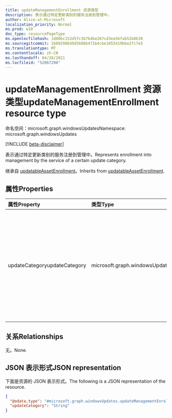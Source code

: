 ```yaml
---
title: updateManagementEnrollment 资源类型
description: 表示通过特定更新类别的服务注册到管理中。
author: Alice-at-Microsoft
localization_priority: Normal
ms.prod: w10
doc_type: resourcePageType
ms.openlocfilehash: 1d00bc152d5fc3b7b4be267cd3ea56fab52b8b38
ms.sourcegitcommit: 1b09298649d5606b471b4cbe1055419bbe2fc7e5
ms.translationtype: MT
ms.contentlocale: zh-CN
ms.lasthandoff: 04/28/2021
ms.locfileid: "52067298"
---
```

# <a name="updatemanagementenrollment-resource-type"></a><span data-ttu-id="04fb3-103">updateManagementEnrollment 资源类型</span><span class="sxs-lookup"><span data-stu-id="04fb3-103">updateManagementEnrollment resource type</span></span>

<span data-ttu-id="04fb3-104">命名空间：microsoft.graph.windowsUpdates</span><span class="sxs-lookup"><span data-stu-id="04fb3-104">Namespace: microsoft.graph.windowsUpdates</span></span>

[!INCLUDE [beta-disclaimer](../../includes/beta-disclaimer.md)]

<span data-ttu-id="04fb3-105">表示通过特定更新类别的服务注册到管理中。</span><span class="sxs-lookup"><span data-stu-id="04fb3-105">Represents enrollment into management by the service of a certain update category.</span></span>

<span data-ttu-id="04fb3-106">继承自 [updatableAssetEnrollment](../resources/windowsupdates-updatableassetenrollment.md)。</span><span class="sxs-lookup"><span data-stu-id="04fb3-106">Inherits from [updatableAssetEnrollment](../resources/windowsupdates-updatableassetenrollment.md).</span></span>

## <a name="properties"></a><span data-ttu-id="04fb3-107">属性</span><span class="sxs-lookup"><span data-stu-id="04fb3-107">Properties</span></span>
|<span data-ttu-id="04fb3-108">属性</span><span class="sxs-lookup"><span data-stu-id="04fb3-108">Property</span></span>|<span data-ttu-id="04fb3-109">类型</span><span class="sxs-lookup"><span data-stu-id="04fb3-109">Type</span></span>|<span data-ttu-id="04fb3-110">说明</span><span class="sxs-lookup"><span data-stu-id="04fb3-110">Description</span></span>|
|:---|:---|:---|
|<span data-ttu-id="04fb3-111">updateCategory</span><span class="sxs-lookup"><span data-stu-id="04fb3-111">updateCategory</span></span>|<span data-ttu-id="04fb3-112">microsoft.graph.windowsUpdates.updateCategory</span><span class="sxs-lookup"><span data-stu-id="04fb3-112">microsoft.graph.windowsUpdates.updateCategory</span></span>|<span data-ttu-id="04fb3-113">服务管理的更新类别。</span><span class="sxs-lookup"><span data-stu-id="04fb3-113">The category of updates that the service manages.</span></span> <span data-ttu-id="04fb3-114">支持 **updateCategory** 值的子集。</span><span class="sxs-lookup"><span data-stu-id="04fb3-114">Supports a subset of the values for **updateCategory**.</span></span> <span data-ttu-id="04fb3-115">可能的值是 `feature` ：。</span><span class="sxs-lookup"><span data-stu-id="04fb3-115">Possible values are: `feature`.</span></span>|

## <a name="relationships"></a><span data-ttu-id="04fb3-116">关系</span><span class="sxs-lookup"><span data-stu-id="04fb3-116">Relationships</span></span>
<span data-ttu-id="04fb3-117">无。</span><span class="sxs-lookup"><span data-stu-id="04fb3-117">None.</span></span>

## <a name="json-representation"></a><span data-ttu-id="04fb3-118">JSON 表示形式</span><span class="sxs-lookup"><span data-stu-id="04fb3-118">JSON representation</span></span>
<span data-ttu-id="04fb3-119">下面是资源的 JSON 表示形式。</span><span class="sxs-lookup"><span data-stu-id="04fb3-119">The following is a JSON representation of the resource.</span></span>
<!-- {
  "blockType": "resource",
  "@odata.type": "microsoft.graph.windowsUpdates.updateManagementEnrollment"
}
-->
``` json
{
  "@odata.type": "#microsoft.graph.windowsUpdates.updateManagementEnrollment",
  "updateCategory": "String"
}
```


